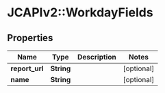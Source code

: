 # JCAPIv2::WorkdayFields

## Properties
Name | Type | Description | Notes
------------ | ------------- | ------------- | -------------
**report_url** | **String** |  | [optional] 
**name** | **String** |  | [optional] 


